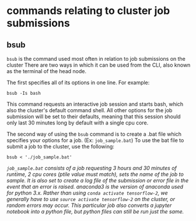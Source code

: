 # commands relating to cluster job submissions

## bsub
`bsub` is the command used most often in relation to job submissions on the cluster
There are two ways in which it can be used from the CLI, also known as the terminal of the head node. 

The first specifies all of its options in one line. For example:

`bsub -Is bash`

This command requests an interactive job session and starts bash, which also the cluster's default command shell. All other options 
for the job submission will be set to their defaults, meaning that this session should only last 30 minutes long by default with a single cpu core.

The second way of using the `bsub` command is to create a .bat file which specifies your options for a job. (Ex: `job_sample.bat`)
To use the bat file to submit a job to the cluster, use the following:

`bsub < './job_sample.bat'`

_`job_sample.bat` consists of a job requesting 3 hours and 30 minutes of runtime, 2 cpu cores (ptile value must match), sets the name of the job to sample. It is also set to create a log file of the submission or error file in the event that an error is raised. anaconda3 is the version of anaconda used for python 3.x. Rather than using `conda activate tensorflow-2`, we generally have to use `source activate tensorflow-2` on the cluster, or random errors may occur. This particular job also converts a jupyter notebook into a python file, but python files can still be run just the same._
